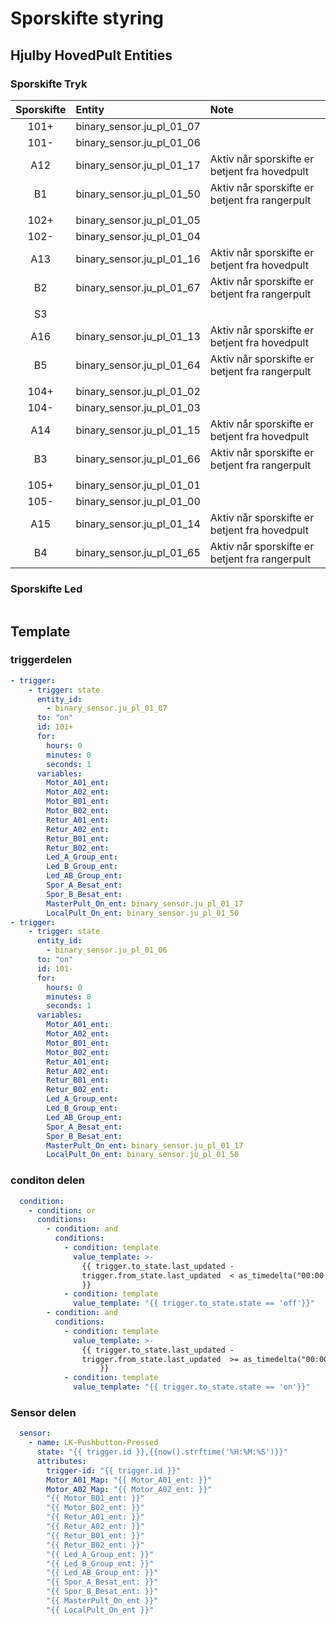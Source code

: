 # Sporskifte styring

## Hjulby HovedPult Entities

### Sporskifte Tryk

|Sporskifte|Entity|Note|
|:---:|:---|:---|
|101+|binary_sensor.ju_pl_01_07||
|101-|binary_sensor.ju_pl_01_06||
|A12|binary_sensor.ju_pl_01_17|Aktiv når sporskifte er betjent fra hovedpult|
|B1|binary_sensor.ju_pl_01_50|Aktiv når sporskifte er betjent fra rangerpult|
||||
|102+|binary_sensor.ju_pl_01_05||
|102-|binary_sensor.ju_pl_01_04||
|A13|binary_sensor.ju_pl_01_16|Aktiv når sporskifte er betjent fra hovedpult|
|B2|binary_sensor.ju_pl_01_67|Aktiv når sporskifte er betjent fra rangerpult|
||||
|S3|||
|A16|binary_sensor.ju_pl_01_13|Aktiv når sporskifte er betjent fra hovedpult|
|B5|binary_sensor.ju_pl_01_64|Aktiv når sporskifte er betjent fra rangerpult|
||||
|104+|binary_sensor.ju_pl_01_02||
|104-|binary_sensor.ju_pl_01_03||
|A14|binary_sensor.ju_pl_01_15|Aktiv når sporskifte er betjent fra hovedpult|
|B3|binary_sensor.ju_pl_01_66|Aktiv når sporskifte er betjent fra rangerpult|
||||
|105+|binary_sensor.ju_pl_01_01||
|105-|binary_sensor.ju_pl_01_00||
|A15|binary_sensor.ju_pl_01_14|Aktiv når sporskifte er betjent fra hovedpult|
|B4|binary_sensor.ju_pl_01_65|Aktiv når sporskifte er betjent fra rangerpult|

### Sporskifte Led

```data
```

## Template

### triggerdelen

```yaml
- trigger:
    - trigger: state
      entity_id:
        - binary_sensor.ju_pl_01_07
      to: "on"
      id: 101+
      for:
        hours: 0
        minutes: 0
        seconds: 1
      variables:
        Motor_A01_ent:
        Motor_A02_ent:
        Motor_B01_ent:
        Motor_B02_ent:
        Retur_A01_ent:
        Retur_A02_ent:
        Retur_B01_ent:
        Retur_B02_ent:
        Led_A_Group_ent:
        Led_B_Group_ent:
        Led_AB_Group_ent:
        Spor_A_Besat_ent:
        Spor_B_Besat_ent:
        MasterPult_On_ent: binary_sensor.ju_pl_01_17
        LocalPult_On_ent: binary_sensor.ju_pl_01_50
- trigger:
    - trigger: state
      entity_id:
        - binary_sensor.ju_pl_01_06
      to: "on"
      id: 101-
      for:
        hours: 0
        minutes: 0
        seconds: 1
      variables:
        Motor_A01_ent:
        Motor_A02_ent:
        Motor_B01_ent:
        Motor_B02_ent:
        Retur_A01_ent:
        Retur_A02_ent:
        Retur_B01_ent:
        Retur_B02_ent:
        Led_A_Group_ent:
        Led_B_Group_ent:
        Led_AB_Group_ent:
        Spor_A_Besat_ent:
        Spor_B_Besat_ent:
        MasterPult_On_ent: binary_sensor.ju_pl_01_17
        LocalPult_On_ent: binary_sensor.ju_pl_01_50
```

### conditon delen

```yaml
  condition:
    - condition: or
      conditions:
        - condition: and
          conditions:
            - condition: template
              value_template: >-
                {{ trigger.to_state.last_updated -
                trigger.from_state.last_updated  < as_timedelta("00:00:01")
                }}
            - condition: template
              value_template: "{{ trigger.to_state.state == 'off'}}"
        - condition: and
          conditions:
            - condition: template
              value_template: >-
                {{ trigger.to_state.last_updated -
                trigger.from_state.last_updated  >= as_timedelta("00:00:01")
                    }}
            - condition: template
              value_template: "{{ trigger.to_state.state == 'on'}}"
```

### Sensor delen

```yaml
  sensor:
    - name: LK-Pushbutton-Pressed
      state: "{{ trigger.id }},{{now().strftime('%H:%M:%S')}}"
      attributes:
        trigger-id: "{{ trigger.id }}"
        Motor_A01_Map: "{{ Motor_A01_ent: }}"
        Motor_A02_Map: "{{ Motor_A02_ent: }}"
        "{{ Motor_B01_ent: }}"
        "{{ Motor_B02_ent: }}"
        "{{ Retur_A01_ent: }}"
        "{{ Retur_A02_ent: }}"
        "{{ Retur_B01_ent: }}"
        "{{ Retur_B02_ent: }}"
        "{{ Led_A_Group_ent: }}"
        "{{ Led_B_Group_ent: }}"
        "{{ Led_AB_Group_ent: }}"
        "{{ Spor_A_Besat_ent: }}"
        "{{ Spor_B_Besat_ent: }}"
        "{{ MasterPult_On_ent }}"
        "{{ LocalPult_On_ent }}"
```
